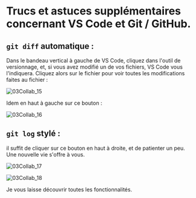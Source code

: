 # Trucs et astuces supplémentaires concernant VS Code et Git / GitHub.

## `git diff` automatique : 

Dans le bandeau vertical à gauche de VS Code, cliquez dans l'outil de versionnage, et, si vous avez modifié un de vos fichiers, VS Code vous l'indiquera. Cliquez alors sur le fichier pour voir toutes les modifications faites au fichier : 

![03Collab_15](D:/ADN/Formation/Git/pictures/03Collab_15.png)



Idem en haut à gauche sur ce bouton : 

![03Collab_16](D:/ADN/Formation/Git/pictures/03Collab_16.png)

## `git log` stylé : 

il suffit de cliquer sur ce bouton en haut à droite, et de patienter un peu. Une nouvelle vie s'offre à vous.

![03Collab_17](D:/ADN/Formation/Git/pictures/03Collab_17.png)

![03Collab_18](D:/ADN/Formation/Git/pictures/03Collab_18.png)

Je vous laisse découvrir toutes les fonctionnalités.